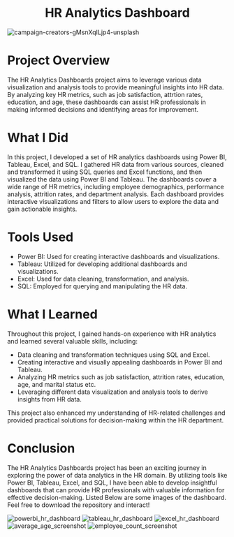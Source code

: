 <h1 align="center">HR Analytics Dashboard</h1>

![campaign-creators-gMsnXqILjp4-unsplash](https://github.com/CLizardi/hr_analytics_dashboards_powerbi_tableau_excel_sql/assets/52866379/0c631a21-fc87-456f-9366-d43c41053e0f)

# Project Overview

The HR Analytics Dashboards project aims to leverage various data visualization and analysis tools to provide meaningful insights into HR data. By analyzing key HR metrics, such as job satisfaction, attrtion rates, education, and age, these dashboards can assist HR professionals in making informed decisions and identifying areas for improvement.

# What I Did
In this project, I developed a set of HR analytics dashboards using Power BI, Tableau, Excel, and SQL. I gathered HR data from various sources, cleaned and transformed it using SQL queries and Excel functions, and then visualized the data using Power BI and Tableau. The dashboards cover a wide range of HR metrics, including employee demographics, performance analysis, attrition rates, and department analysis. Each dashboard provides interactive visualizations and filters to allow users to explore the data and gain actionable insights.

# Tools Used
* Power BI: Used for creating interactive dashboards and visualizations.
* Tableau: Utilized for developing additional dashboards and visualizations.
* Excel: Used for data cleaning, transformation, and analysis.
* SQL: Employed for querying and manipulating the HR data.

# What I Learned
Throughout this project, I gained hands-on experience with HR analytics and learned several valuable skills, including:

* Data cleaning and transformation techniques using SQL and Excel.
* Creating interactive and visually appealing dashboards in Power BI and Tableau.
* Analyzing HR metrics such as job satisfaction, attrition rates, education, age, and marital status etc.
* Leveraging different data visualization and analysis tools to derive insights from HR data.

This project also enhanced my understanding of HR-related challenges and provided practical solutions for decision-making within the HR department.

# Conclusion
The HR Analytics Dashboards project has been an exciting journey in exploring the power of data analytics in the HR domain. By utilizing tools like Power BI, Tableau, Excel, and SQL, I have been able to develop insightful dashboards that can provide HR professionals with valuable information for effective decision-making. Listed Below are some images of the dashboard. Feel free to download the repository and interact!

![powerbi_hr_dashboard](https://github.com/CLizardi/hr_analytics_dashboards_powerbi_tableau_excel_sql/assets/52866379/cf779f02-6292-427d-bb91-e8458922752d)
![tableau_hr_dashboard](https://github.com/CLizardi/hr_analytics_dashboards_powerbi_tableau_excel_sql/assets/52866379/38e3babe-3ca5-468e-a5d3-acca9975060e)
![excel_hr_dashboard](https://github.com/CLizardi/hr_analytics_dashboards_powerbi_tableau_excel_sql/assets/52866379/e6777124-b73e-4b3e-a3bb-bd8ddf46bf0c)
![average_age_screenshot](https://github.com/CLizardi/hr_analytics_dashboards_powerbi_tableau_excel_sql/assets/52866379/37cac9f5-3e60-43b8-909b-7d60cebdf30f)
![employee_count_screenshot](https://github.com/CLizardi/hr_analytics_dashboards_powerbi_tableau_excel_sql/assets/52866379/3c5aacd6-5759-402c-a131-c749e164472b)
